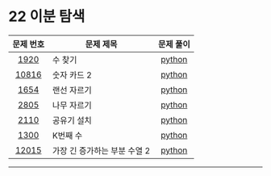 # 22 이분 탐색

|문제 번호|문제 제목|문제 풀이|
|:---:|---|:---:|
[1920](https://www.acmicpc.net/problem/1920)|수 찾기|[python](1920.py)
[10816](https://www.acmicpc.net/problem/10816)|숫자 카드 2|[python](10816.py)
[1654](https://www.acmicpc.net/problem/1654)|랜선 자르기|[python](1654.py)
[2805](https://www.acmicpc.net/problem/2805)|나무 자르기|[python](2805.py)
[2110](https://www.acmicpc.net/problem/2110)|공유기 설치|[python](2110.py)
[1300](https://www.acmicpc.net/problem/1300)|K번째 수|[python](1300.py)
[12015](https://www.acmicpc.net/problem/12015)|가장 긴 증가하는 부분 수열 2|[python](12015.py)

---
